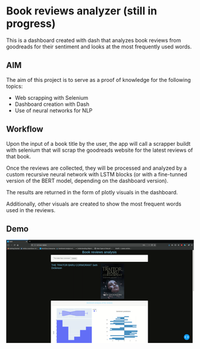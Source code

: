 # Book reviews analyzer (still in progress)

This is a dashboard created with dash that analyzes book reviews from goodreads for their sentiment and looks at the most frequently used words.

## AIM

The aim of this project is to serve as a proof of knowledge for the following topics:
+   Web scrapping with Selenium
+   Dashboard creation with Dash
+   Use of neural networks for NLP

## Workflow

Upon the input of a book title by the user, the app will call a scrapper buildt with selenium that will scrap the goodreads website for the latest reviews of that book. 

Once the reviews are collected, they will be processed and analyzed by a custom recursive neural network with LSTM blocks (or with a fine-tunned version of the BERT model, depending on the dashboard version).

The results are returned in the form of plotly visuals in the dashboard.

Additionally, other visuals are created to show the most frequent words used in the reviews.

## Demo

![Alt Text](INPUT/Dashboard_demo.gif)